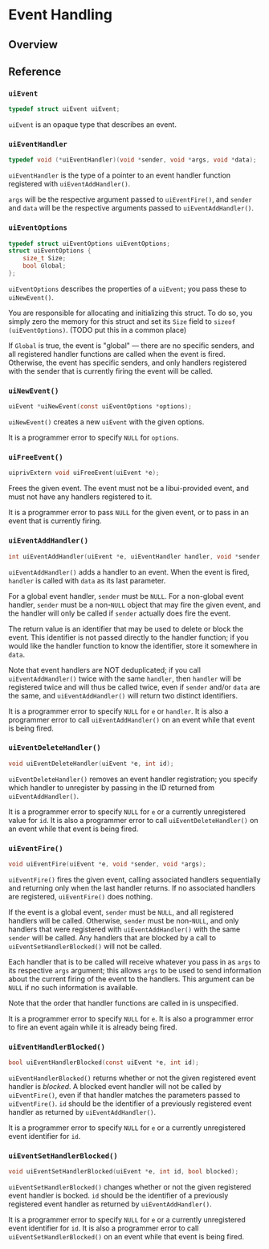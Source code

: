 <!-- 7 may 2019 -->

# Event Handling

## Overview

## Reference

### `uiEvent`

```c
typedef struct uiEvent uiEvent;
```

`uiEvent` is an opaque type that describes an event.

### `uiEventHandler`

```c
typedef void (*uiEventHandler)(void *sender, void *args, void *data);
```

`uiEventHandler` is the type of a pointer to an event handler function registered with `uiEventAddHandler()`.

`args` will be the respective argument passed to `uiEventFire()`, and `sender` and `data` will be the respective arguments passed to `uiEventAddHandler()`.

### `uiEventOptions`

```c
typedef struct uiEventOptions uiEventOptions;
struct uiEventOptions {
	size_t Size;
	bool Global;
};
```

`uiEventOptions` describes the properties of a `uiEvent`; you pass these to `uiNewEvent()`.

You are responsible for allocating and initializing this struct. To do so, you simply zero the memory for this struct and set its `Size` field to `sizeof (uiEventOptions)`. (TODO put this in a common place)

If `Global` is true, the event is "global" — there are no specific senders, and all registered handler functions are called when the event is fired. Otherwise, the event has specific senders, and only handlers registered with the sender that is currently firing the event will be called.

### `uiNewEvent()`

```c
uiEvent *uiNewEvent(const uiEventOptions *options);
```

`uiNewEvent()` creates a new `uiEvent` with the given options.

It is a programmer error to specify `NULL` for `options`.

### `uiFreeEvent()`

```c
uiprivExtern void uiFreeEvent(uiEvent *e);
```

Frees the given event. The event must not be a libui-provided event, and must not have any handlers registered to it.

It is a programmer error to pass `NULL` for the given event, or to pass in an event that is currently firing.

### `uiEventAddHandler()`

```c
int uiEventAddHandler(uiEvent *e, uiEventHandler handler, void *sender, void *data);
```

`uiEventAddHandler()` adds a handler to an event. When the event is fired, `handler` is called with `data` as its last parameter.

For a global event handler, `sender` must be `NULL`. For a non-global event handler, `sender` must be a non-`NULL` object that may fire the given event, and the handler will only be called if `sender` actually does fire the event.

The return value is an identifier that may be used to delete or block the event. This identifier is not passed directly to the handler function; if you would like the handler function to know the identifier, store it somewhere in `data`.

Note that event handlers are NOT deduplicated; if you call `uiEventAddHandler()` twice with the same `handler`, then `handler` will be registered twice and will thus be called twice, even if `sender` and/or `data` are the same, and `uiEventAddHandler()` will return two distinct identifiers.

It is a programmer error to specify `NULL` for `e` or `handler`. It is also a programmer error to call `uiEventAddHandler()` on an event while that event is being fired.

### `uiEventDeleteHandler()`

```c
void uiEventDeleteHandler(uiEvent *e, int id);
```

`uiEventDeleteHandler()` removes an event handler registration; you specify which handler to unregister by passing in the ID returned from `uiEventAddHandler()`.

It is a programmer error to specify `NULL` for `e` or a currently unregistered value for `id`. It is also a programmer error to call `uiEventDeleteHandler()` on an event while that event is being fired.

### `uiEventFire()`

```c
void uiEventFire(uiEvent *e, void *sender, void *args);
```

`uiEventFire()` fires the given event, calling associated handlers sequentially and returning only when the last handler returns. If no associated handlers are registered, `uiEventFire()` does nothing.

If the event is a global event, `sender` must be `NULL`, and all registered handlers will be called. Otherwise, `sender` must be non-`NULL`, and only handlers that were registered with `uiEventAddHandler()` with the same `sender` will be called. Any handlers that are blocked by a call to `uiEventSetHandlerBlocked()` will not be called.

Each handler that is to be called will receive whatever you pass in as `args` to its respective `args` argument; this allows `args` to be used to send information about the current firing of the event to the handlers. This argument can be `NULL` if no such information is available.

Note that the order that handler functions are called in is unspecified.

It is a programmer error to specify `NULL` for `e`. It is also a programmer error to fire an event again while it is already being fired.

### `uiEventHandlerBlocked()`

```c
bool uiEventHandlerBlocked(const uiEvent *e, int id);
```

`uiEventHandlerBlocked()` returns whether or not the given registered event handler is *blocked*. A blocked event handler will not be called by `uiEventFire()`, even if that handler matches the parameters passed to `uiEventFire()`. `id` should be the identifier of a previously registered event handler as returned by `uiEventAddHandler()`.

It is a programmer error to specify `NULL` for `e` or a currently unregistered event identifier for `id`.

### `uiEventSetHandlerBlocked()`

```c
void uiEventSetHandlerBlocked(uiEvent *e, int id, bool blocked);
```

`uiEventSetHandlerBlocked()` changes whether or not the given registered event handler is bocked. `id` should be the identifier of a previously registered event handler as returned by `uiEventAddHandler()`.

It is a programmer error to specify `NULL` for `e` or a currently unregistered event identifier for `id`. It is also a programmer error to call `uiEventSetHandlerBlocked()` on an event while that event is being fired.
